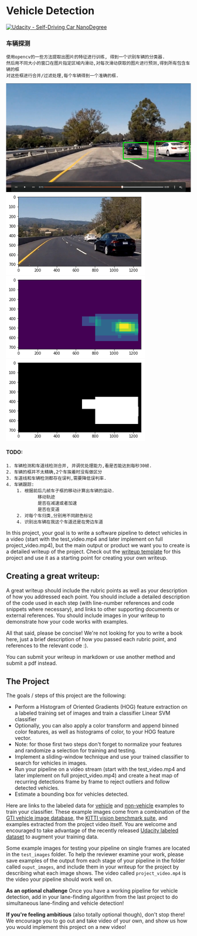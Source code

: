# Vehicle Detection
[![Udacity - Self-Driving Car NanoDegree](https://s3.amazonaws.com/udacity-sdc/github/shield-carnd.svg)](http://www.udacity.com/drive)

### 车辆探测  
    使用opencv的一些方法提取出图片的特征进行训练, 得到一个识别车辆的分类器.  
    然后用不同大小的窗口在图片指定区域内滑动,对每次滑动获取的图片进行预测,得到所有包含车辆的框  
    对这些框进行合并/过滤处理,每个车辆得到一个准确的框.  

![](./imgs/result.png)
![](./imgs/test1.png)
![](./imgs/heat_map1.png)
![](./imgs/label1.png)

#### TODO:  
    1. 车辆检测和车道线检测合并, 并调优处理能力,看是否能达到每秒30帧.  
    2. 车辆的框并不太精确,2个车挨着时没有做区分  
    3. 车道线和车辆检测都存在误判,需要降低误判率.  
    4. 车辆跟踪:  
        1. 根据前后几帧车子框的移动计算出车辆的运动.   
                移动轨迹  
                是否在减速或者加速  
                是否在变道
        2. 对每个车归类,分别用不同颜色标记
        4. 识别出车辆在我这个车道还是在旁边车道

In this project, your goal is to write a software pipeline to detect vehicles in a video (start with the test_video.mp4 and later implement on full project_video.mp4), but the main output or product we want you to create is a detailed writeup of the project.  Check out the [writeup template](https://github.com/udacity/CarND-Vehicle-Detection/blob/master/writeup_template.md) for this project and use it as a starting point for creating your own writeup.  

Creating a great writeup:
---
A great writeup should include the rubric points as well as your description of how you addressed each point.  You should include a detailed description of the code used in each step (with line-number references and code snippets where necessary), and links to other supporting documents or external references.  You should include images in your writeup to demonstrate how your code works with examples.  

All that said, please be concise!  We're not looking for you to write a book here, just a brief description of how you passed each rubric point, and references to the relevant code :). 

You can submit your writeup in markdown or use another method and submit a pdf instead.

The Project
---

The goals / steps of this project are the following:

* Perform a Histogram of Oriented Gradients (HOG) feature extraction on a labeled training set of images and train a classifier Linear SVM classifier
* Optionally, you can also apply a color transform and append binned color features, as well as histograms of color, to your HOG feature vector. 
* Note: for those first two steps don't forget to normalize your features and randomize a selection for training and testing.
* Implement a sliding-window technique and use your trained classifier to search for vehicles in images.
* Run your pipeline on a video stream (start with the test_video.mp4 and later implement on full project_video.mp4) and create a heat map of recurring detections frame by frame to reject outliers and follow detected vehicles.
* Estimate a bounding box for vehicles detected.

Here are links to the labeled data for [vehicle](https://s3.amazonaws.com/udacity-sdc/Vehicle_Tracking/vehicles.zip) and [non-vehicle](https://s3.amazonaws.com/udacity-sdc/Vehicle_Tracking/non-vehicles.zip) examples to train your classifier.  These example images come from a combination of the [GTI vehicle image database](http://www.gti.ssr.upm.es/data/Vehicle_database.html), the [KITTI vision benchmark suite](http://www.cvlibs.net/datasets/kitti/), and examples extracted from the project video itself.   You are welcome and encouraged to take advantage of the recently released [Udacity labeled dataset](https://github.com/udacity/self-driving-car/tree/master/annotations) to augment your training data.  

Some example images for testing your pipeline on single frames are located in the `test_images` folder.  To help the reviewer examine your work, please save examples of the output from each stage of your pipeline in the folder called `ouput_images`, and include them in your writeup for the project by describing what each image shows.    The video called `project_video.mp4` is the video your pipeline should work well on.  

**As an optional challenge** Once you have a working pipeline for vehicle detection, add in your lane-finding algorithm from the last project to do simultaneous lane-finding and vehicle detection!

**If you're feeling ambitious** (also totally optional though), don't stop there!  We encourage you to go out and take video of your own, and show us how you would implement this project on a new video!
